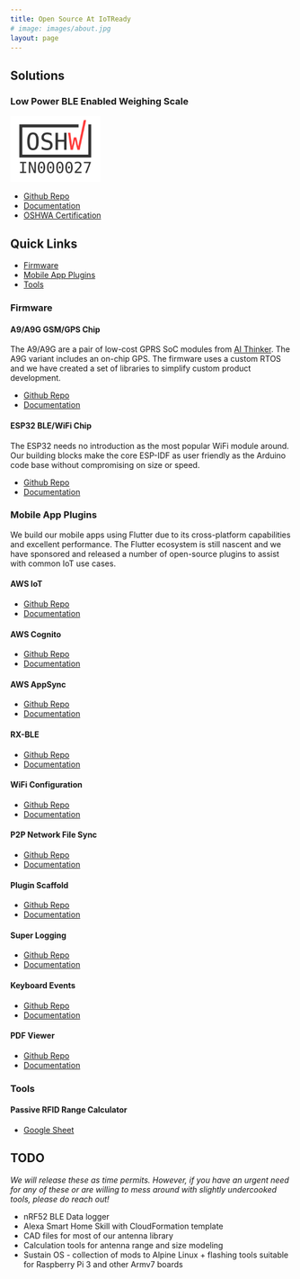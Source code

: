 ```yaml
---
title: Open Source At IoTReady
# image: images/about.jpg
layout: page
---
```


## Solutions

### Low Power BLE Enabled Weighing Scale

<img src="/images/OSHW_mark_IN000027.png" alt="OSHWA Certificate" width="160"/>

- [Github Repo](https://github.com/IoTReady/low-power-nrf52-weighing-scale)
- [Documentation](https://iotready.co/low-power-nrf52-weighing-scale/)
- [OSHWA Certification](https://certification.oshwa.org/in000027.html)

## Quick Links

- [Firmware](#firmware)
- [Mobile App Plugins](#mobile-app-plugins)
- [Tools](#tools)

### Firmware

#### A9/A9G GSM/GPS Chip
The A9/A9G are a pair of low-cost GPRS SoC modules from [AI Thinker](http://en.ai-thinker.com/). The A9G variant includes an on-chip GPS. The firmware uses a custom RTOS and we have created a set of libraries to simplify custom product development. 

- [Github Repo](https://github.com/IoTReady/a9_gsm_gps_library)
- [Documentation](https://iotready.co/a9_gsm_gps_library/)


#### ESP32 BLE/WiFi Chip
The ESP32 needs no introduction as the most popular WiFi module around. Our building blocks make the core ESP-IDF as user friendly as the Arduino code base without compromising on size or speed. 

- [Github Repo](https://github.com/IoTReady/esp32_firmware_base)
- [Documentation](https://iotready.co/esp32_firmware_base/)


### Mobile App Plugins
We build our mobile apps using Flutter due to its cross-platform capabilities and excellent performance. The Flutter ecosystem is still nascent and we have sponsored and released a number of open-source plugins to assist with common IoT use cases.


#### AWS IoT

- [Github Repo](https://github.com/IoTReady/flutter-aws-iot)
- [Documentation](https://pub.dev/packages/aws_iot)

#### AWS Cognito

- [Github Repo](https://github.com/scientifichackers/flutter_cognito_plugin)
- [Documentation](https://pub.dev/packages/flutter_cognito_plugin)


#### AWS AppSync

- [Github Repo](https://github.com/IoTReady/flutter-aws-appsync)
- [Documentation](https://pub.dev/packages/aws_appsync)


#### RX-BLE

- [Github Repo](https://github.com/scientifichackers/flutter-rx-ble)
- [Documentation](https://pub.dev/packages/rx_ble)

#### WiFi Configuration

- [Github Repo](https://github.com/RohitKumarMishra/wifi_configuration)
- [Documentation](https://pub.dev/packages/wifi_configuration)


#### P2P Network File Sync

- [Github Repo](https://github.com/scientifichackers/flutter_cognito_plugin)
- [Documentation](https://pub.dev/packages/network_file)


#### Plugin Scaffold

- [Github Repo](https://github.com/scientifichackers/flutter-plugin-scaffold)
- [Documentation](https://pub.dev/packages/plugin_scaffold)


#### Super Logging

- [Github Repo](https://github.com/scientifichackers/super_logging)
- [Documentation](https://pub.dev/packages/super_logging)


#### Keyboard Events

- [Github Repo](https://github.com/scientifichackers/flutter-keyboard-plugin)
- [Documentation](https://pub.dev/packages/keyboard)


#### PDF Viewer

- [Github Repo](https://github.com/scientifichackers/flutter_pdf_viewer)
- [Documentation](https://pub.dev/packages/flutter_pdf_viewer)


### Tools

#### Passive RFID Range Calculator

- [Google Sheet](https://docs.google.com/spreadsheets/d/124WRX1RLtgQmTiCcVzDqyR3EXLtFXJdcX3I9vgUl89w/edit?usp=sharing)


## TODO
*We will release these as time permits. However, if you have an urgent need for any of these or are willing to mess around with slightly undercooked tools, please do reach out!*

- nRF52 BLE Data logger
- Alexa Smart Home Skill with CloudFormation template
- CAD files for most of our antenna library
- Calculation tools for antenna range and size modeling
- Sustain OS - collection of mods to Alpine Linux + flashing tools suitable for Raspberry Pi 3 and other Armv7 boards